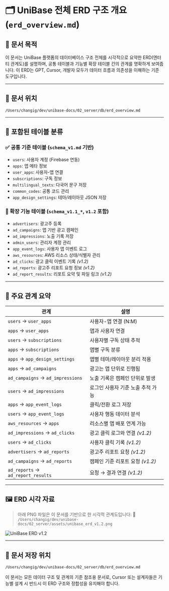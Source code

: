 # 🗂️ UniBase 전체 ERD 구조 개요 (`erd_overview.md`)

## 📌 문서 목적
이 문서는 UniBase 플랫폼의 데이터베이스 구조 전체를 시각적으로 요약한 ERD(엔터티 관계도)를 설명하며, 공통 테이블과 기능별 확장 테이블 간의 관계를 명확하게 보여줍니다. 이 ERD는 GPT, Cursor, 개발자 모두가 데이터 흐름과 의존성을 이해하는 기준 도구입니다.

---

## 📁 문서 위치
```
/Users/changig/dev/unibase-docs/02_server/db/erd_overview.md
```

---

## 🧱 포함된 테이블 분류

### ✅ 공통 기준 테이블 (`schema_v1.md` 기반)
- `users`: 사용자 계정 (Firebase 연동)
- `apps`: 앱 메타 정보
- `user_apps`: 사용자-앱 연결
- `subscriptions`: 구독 정보
- `multilingual_texts`: 다국어 문구 저장
- `common_codes`: 공통 코드 관리
- `app_design_settings`: 테마/레이아웃 JSON 저장

### 🧩 확장 기능 테이블 (`schema_v1.1_*`, `v1.2` 포함)
- `advertisers`: 광고주 등록
- `ad_campaigns`: 앱 기반 광고 캠페인
- `ad_impressions`: 노출 기록 저장
- `admin_users`: 관리자 계정 관리
- `app_event_logs`: 사용자 앱 이벤트 로그
- `aws_resources`: AWS 리소스 상태/식별자 관리
- `ad_clicks`: 광고 클릭 이벤트 기록 *(v1.2)*
- `ad_reports`: 광고주 리포트 요청 정보 *(v1.2)*
- `ad_report_results`: 리포트 요약 및 파일 링크 *(v1.2)*

---

## 🔗 주요 관계 요약

| 관계             | 설명 |
|------------------|------|
| `users` → `user_apps`        | 사용자-앱 연결 (N:M)
| `apps` → `user_apps`         | 앱과 사용자 연결
| `users` → `subscriptions`    | 사용자별 구독 상태 추적
| `apps` → `subscriptions`     | 앱별 구독 분류
| `apps` → `app_design_settings` | 앱별 테마/레이아웃 분리 적용
| `apps` → `ad_campaigns`      | 광고는 앱 단위로 진행됨
| `ad_campaigns` → `ad_impressions` | 노출 기록은 캠페인 단위로 발생
| `users` → `ad_impressions`   | 로그인 사용자 기준 노출 추적 가능
| `apps` → `app_event_logs`    | 클릭/전환 로그 저장
| `users` → `app_event_logs`   | 사용자 행동 데이터 분석
| `aws_resources` → `apps`     | 리소스별 앱 배포 연계 가능
| `ad_impressions` → `ad_clicks` | 광고 클릭 로그와 연결 *(v1.2)*
| `users` → `ad_clicks`        | 사용자 클릭 기록 *(v1.2)*
| `advertisers` → `ad_reports` | 광고주 리포트 요청 *(v1.2)*
| `ad_campaigns` → `ad_reports`| 캠페인 기준 리포트 요청 *(v1.2)*
| `ad_reports` → `ad_report_results` | 요청 → 결과 연결 *(v1.2)*

---

## 🖼️ ERD 시각 자료
> 아래 PNG 파일은 이 문서를 기반으로 한 시각적 관계도입니다:
> 📁 `/Users/changig/dev/unibase-docs/02_server/assets/unibase_erd_v1.2.png`

![UniBase ERD v1.2](../assets/unibase_erd_v1.2.png)

---

## 📂 문서 저장 위치
```
/Users/changig/dev/unibase-docs/02_server/db/erd_overview.md
```

이 문서는 모든 데이터 구조 및 관계의 기준 참조용 문서로, Cursor 또는 설계자들은 기능별 설계 시 반드시 이 ERD 구조와 정합성을 유지해야 합니다. 